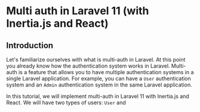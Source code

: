 # Multi auth in Laravel 11 (with Inertia.js and React)

## Introduction

Let's familiarize ourselves with what is multi-auth in Laravel. At this point you already know how the authentication system works in Laravel. Multi-auth is a feature that allows you to have multiple authentication systems in a single Laravel application. For example, you can have a `User` authentication system and an `Admin` authentication system in the same Laravel application.

In this tutorial, we will implement multi-auth in Laravel 11 with Inertia.js and React. We will have two types of users: `User` and
